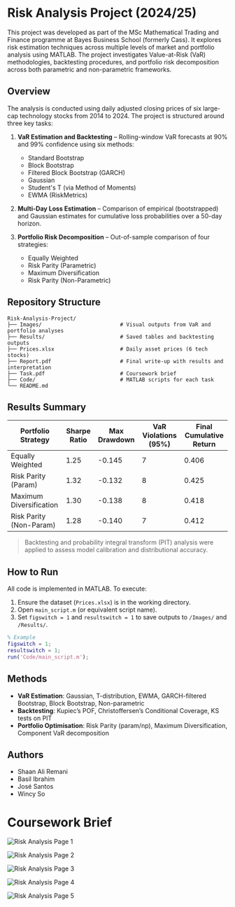 # Risk Analysis Project (2024/25)

This project was developed as part of the MSc Mathematical Trading and Finance programme at Bayes Business School (formerly Cass). It explores risk estimation techniques across multiple levels of market and portfolio analysis using MATLAB. The project investigates Value-at-Risk (VaR) methodologies, backtesting procedures, and portfolio risk decomposition across both parametric and non-parametric frameworks.

## Overview

The analysis is conducted using daily adjusted closing prices of six large-cap technology stocks from 2014 to 2024. The project is structured around three key tasks:

1. **VaR Estimation and Backtesting** – Rolling-window VaR forecasts at 90% and 99% confidence using six methods: 
   - Standard Bootstrap
   - Block Bootstrap
   - Filtered Block Bootstrap (GARCH)
   - Gaussian
   - Student's T (via Method of Moments)
   - EWMA (RiskMetrics)

2. **Multi-Day Loss Estimation** – Comparison of empirical (bootstrapped) and Gaussian estimates for cumulative loss probabilities over a 50-day horizon.

3. **Portfolio Risk Decomposition** – Out-of-sample comparison of four strategies:
   - Equally Weighted
   - Risk Parity (Parametric)
   - Maximum Diversification
   - Risk Parity (Non-Parametric)

## Repository Structure

```
Risk-Analysis-Project/
├── Images/                         # Visual outputs from VaR and portfolio analyses
├── Results/                        # Saved tables and backtesting outputs
├── Prices.xlsx                     # Daily asset prices (6 tech stocks)
├── Report.pdf                      # Final write-up with results and interpretation
├── Task.pdf                        # Coursework brief
├── Code/                           # MATLAB scripts for each task
└── README.md
```

## Results Summary

| Portfolio Strategy     | Sharpe Ratio | Max Drawdown | VaR Violations (95%) | Final Cumulative Return |
|------------------------|--------------|--------------|-----------------------|--------------------------|
| Equally Weighted       | 1.25         | -0.145       | 7                     | 0.406                    |
| Risk Parity (Param)    | 1.32         | -0.132       | 8                     | 0.425                    |
| Maximum Diversification| 1.30         | -0.138       | 8                     | 0.418                    |
| Risk Parity (Non-Param)| 1.28         | -0.140       | 7                     | 0.412                    |

> Backtesting and probability integral transform (PIT) analysis were applied to assess model calibration and distributional accuracy.

## How to Run

All code is implemented in MATLAB. To execute:

1. Ensure the dataset (`Prices.xlsx`) is in the working directory.
2. Open `main_script.m` (or equivalent script name).
3. Set `figswitch = 1` and `resultswitch = 1` to save outputs to `/Images/` and `/Results/`.

```matlab
% Example
figswitch = 1;
resultswitch = 1;
run('Code/main_script.m');
```

## Methods

- **VaR Estimation**: Gaussian, T-distribution, EWMA, GARCH-filtered Bootstrap, Block Bootstrap, Non-parametric
- **Backtesting**: Kupiec’s POF, Christoffersen’s Conditional Coverage, KS tests on PIT
- **Portfolio Optimisation**: Risk Parity (param/np), Maximum Diversification, Component VaR decomposition

## Authors

- Shaan Ali Remani  
- Basil Ibrahim  
- José Santos  
- Wincy So

# Coursework Brief

![Risk Analysis Page 1](https://github.com/RemaniSA/Risk-Analysis-Project/blob/main/Task%20Images/RACW_p1.jpg)

![Risk Analysis Page 2](https://github.com/RemaniSA/Risk-Analysis-Project/blob/main/Task%20Images/RACW_p2.jpg)

![Risk Analysis Page 3](https://github.com/RemaniSA/Risk-Analysis-Project/blob/main/Task%20Images/RACW_p3.jpg)

![Risk Analysis Page 4](https://github.com/RemaniSA/Risk-Analysis-Project/blob/main/Task%20Images/RACW_p4.jpg)

![Risk Analysis Page 5](https://github.com/RemaniSA/Risk-Analysis-Project/blob/main/Task%20Images/RACW_p5.jpg)
